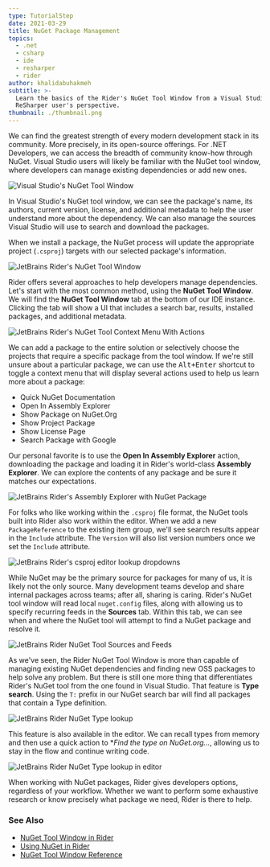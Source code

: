 ```yaml
---
type: TutorialStep
date: 2021-03-29
title: NuGet Package Management
topics:
  - .net
  - csharp
  - ide
  - resharper
  - rider
author: khalidabuhakmeh
subtitle: >-
  Learn the basics of the Rider's NuGet Tool Window from a Visual Studio +
  ReSharper user's perspective.
thumbnail: ./thumbnail.png
---
```


We can find the greatest strength of every modern development stack in its community. More precisely, in its open-source offerings. For .NET Developers, we can access the breadth of community know-how through NuGet. Visual Studio users will likely be familiar with the NuGet tool window, where developers can manage existing dependencies or add new ones.

![Visual Studio's NuGet Tool Window](./1-visual-studio-nuget-window.png)

In Visual Studio's NuGet tool window, we can see the package's name, its authors, current version, license, and additional metadata to help the user understand more about the dependency. We can also manage the sources Visual Studio will use to search and download the packages.

When we install a package, the NuGet process will update the appropriate project (`.csproj`) targets with our selected package's information.

![JetBrains Rider's NuGet Tool Window](./2-rider-nuget-tool-window.png)

Rider offers several approaches to help developers manage dependencies. Let's start with the most common method, using the **NuGet Tool Window**. We will find the **NuGet Tool Window** tab at the bottom of our IDE instance. Clicking the tab will show a UI that includes a search bar, results, installed packages, and additional metadata.

![JetBrains Rider's NuGet Tool Context Menu With Actions](./3-rider-nuget-tool-window-context-menu.png)

We can add a package to the entire solution or selectively choose the projects that require a specific package from the tool window. If we're still unsure about a particular package, we can use the <kbd>Alt+Enter</kbd> shortcut to toggle a context menu that will display several actions used to help us learn more about a package:

- Quick NuGet Documentation
- Open In Assembly Explorer
- Show Package on NuGet.Org
- Show Project Package
- Show License Page
- Search Package with Google

Our personal favorite is to use the **Open In Assembly Explorer** action, downloading the package and loading it in Rider's world-class **Assembly Explorer**. We can explore the contents of any package and be sure it matches our expectations.

![JetBrains Rider's Assembly Explorer with NuGet Package](./4-rider-assembly-explorer-nuget-package.png)

For folks who like working within the `.csproj` file format, the NuGet tools built into Rider also work within the editor. When we add a new `PackageReference` to the existing item group, we'll see search results appear in the `Include` attribute. The `Version` will also list version numbers once we set the `Include` attribute.

![JetBrains Rider's csproj editor lookup dropdowns](./5-csproj-rider-lookup-search.png)

While NuGet may be the primary source for packages for many of us, it is likely not the only source. Many development teams develop and share internal packages across teams; after all, sharing is caring. Rider's NuGet tool window will read local `nuget.config` files, along with allowing us to specify recurring feeds in the **Sources** tab. Within this tab, we can see when and where the NuGet tool will attempt to find a NuGet package and resolve it.

![JetBrains Rider NuGet Tool Sources and Feeds](./6-rider-nuget-feeds.png)

As we've seen, the Rider NuGet Tool Window is more than capable of managing existing NuGet dependencies and finding new OSS packages to help solve any problem. But there is still one more thing that differentiates Rider's NuGet tool from the one found in Visual Studio. That feature is **Type search**. Using the `T:` prefix in our NuGet search bar will find all packages that contain a Type definition.

![JetBrains Rider NuGet Type lookup](./7-rider-type-lookup.png)

This feature is also available in the editor. We can recall types from memory and then use a quick action to \*_Find the type on NuGet.org..._, allowing us to stay in the flow and continue writing code.

![JetBrains Rider NuGet Type lookup in editor](./8-rider-type-lookup-editor.png)

When working with NuGet packages, Rider gives developers options, regardless of your workflow. Whether we want to perform some exhaustive research or know precisely what package we need, Rider is there to help.

### See Also

- [NuGet Tool Window in Rider](https://jetbrains.com/dotnet/guide/tutorials/rider-essentials/nuget/)
- [Using NuGet in Rider](https://www.jetbrains.com/help/rider/Using_NuGet.html)
- [NuGet Tool Window Reference](https://www.jetbrains.com/help/rider/Reference_Windows_NuGet.html)
